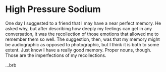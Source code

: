 # High Pressure Sodium

One day I suggested to a friend that I may have a near perfect memory. He asked why, but after describing how deeply my feelings can get in any conversation, it was the recollection of those emotions that allowed me to remember them so well. The suggestion, then, was that my memory might be audiographic as opposed to photographic, but I think it is both to some extent. Just know I have a really good memory. Proper nouns, though. Those are the imperfections of my recollections.

...brb
